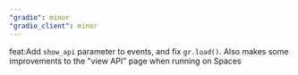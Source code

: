 ```yaml
---
"gradio": minor
"gradio_client": minor
---
```


feat:Add `show_api` parameter to events, and fix `gr.load()`. Also makes some improvements to the "view API" page when running on Spaces
